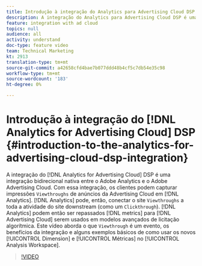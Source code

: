 ```yaml
---
title: Introdução à integração do Analytics para Advertising Cloud DSP
description: A integração do Analytics para Advertising Cloud DSP é uma integração bidirecional nativa entre a Adobe Analytics e a Adobe Advertising Cloud. Com essa integração, os clientes podem capturar os Viewthroughs das impressões de anúncios da Advertising Cloud no Analytics. O Analytics pode então conectar os Viewthroughs a todas as atividades do site downstream (como um Clickthrough). O Analytics pode retornar as métricas para a Advertising Cloud para serem usadas em modelos avançados de licitação algorítmica. Este vídeo aborda o que é um Viewthrough, os benefícios da integração e alguns exemplos básicos de como usar os novos Dimension/Métricas no Analysis Workspace.
feature: integration with ad cloud
topics: null
audience: all
activity: understand
doc-type: feature video
team: Technical Marketing
kt: 2913
translation-type: tm+mt
source-git-commit: a42658cfd4bae7b077ddd48b4cf5c7db54e35c98
workflow-type: tm+mt
source-wordcount: '183'
ht-degree: 0%

---
```



# Introdução à integração do [!DNL Analytics for Advertising Cloud] DSP {#introduction-to-the-analytics-for-advertising-cloud-dsp-integration}

A integração do [!DNL Analytics for Advertising Cloud] DSP é uma integração bidirecional nativa entre o Adobe Analytics e o Adobe Advertising Cloud. Com essa integração, os clientes podem capturar impressões `Viewthroughs` de anúncios da Advertising Cloud em [!DNL Analytics]. [!DNL Analytics] pode, então, conectar o site `Viewthroughs` a toda a atividade do site downstream (como um `Clickthrough`). [!DNL Analytics] podem então ser repassados [!DNL metrics] para [!DNL Advertising Cloud] serem usados em modelos avançados de licitação algorítmica. Este vídeo aborda o que `Viewthrough` é um evento, os benefícios da integração e alguns exemplos básicos de como usar os novos [!UICONTROL Dimension] e [!UICONTROL Métricas] no [!UICONTROL Analysis Workspace].

>[!VIDEO](https://video.tv.adobe.com/v/27237/?quality=9)
